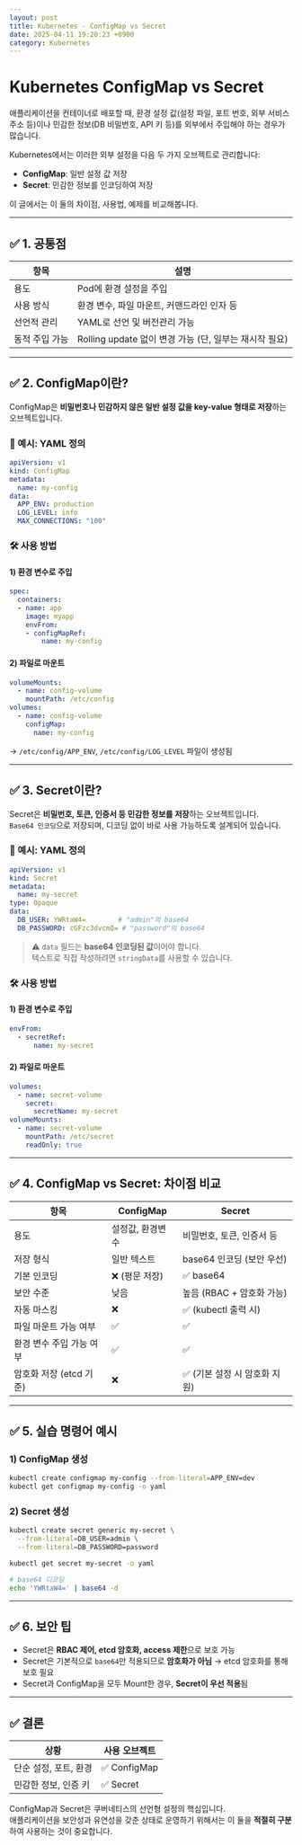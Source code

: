 ```yaml
---
layout: post
title: Kubernetes - ConfigMap vs Secret
date: 2025-04-11 19:20:23 +0900
category: Kubernetes
---
```

# Kubernetes ConfigMap vs Secret

애플리케이션을 컨테이너로 배포할 때, 환경 설정 값(설정 파일, 포트 번호, 외부 서비스 주소 등)이나 민감한 정보(DB 비밀번호, API 키 등)를 외부에서 주입해야 하는 경우가 많습니다.

Kubernetes에서는 이러한 외부 설정을 다음 두 가지 오브젝트로 관리합니다:

- **ConfigMap**: 일반 설정 값 저장  
- **Secret**: 민감한 정보를 인코딩하여 저장

이 글에서는 이 둘의 차이점, 사용법, 예제를 비교해봅니다.

---

## ✅ 1. 공통점

| 항목 | 설명 |
|------|------|
| 용도 | Pod에 환경 설정을 주입 |
| 사용 방식 | 환경 변수, 파일 마운트, 커맨드라인 인자 등 |
| 선언적 관리 | YAML로 선언 및 버전관리 가능 |
| 동적 주입 가능 | Rolling update 없이 변경 가능 (단, 일부는 재시작 필요) |

---

## ✅ 2. ConfigMap이란?

ConfigMap은 **비밀번호나 민감하지 않은 일반 설정 값을 key-value 형태로 저장**하는 오브젝트입니다.

### 🧾 예시: YAML 정의

```yaml
apiVersion: v1
kind: ConfigMap
metadata:
  name: my-config
data:
  APP_ENV: production
  LOG_LEVEL: info
  MAX_CONNECTIONS: "100"
```

### 🛠 사용 방법

#### 1) 환경 변수로 주입

```yaml
spec:
  containers:
  - name: app
    image: myapp
    envFrom:
    - configMapRef:
        name: my-config
```

#### 2) 파일로 마운트

```yaml
volumeMounts:
  - name: config-volume
    mountPath: /etc/config
volumes:
  - name: config-volume
    configMap:
      name: my-config
```

→ `/etc/config/APP_ENV`, `/etc/config/LOG_LEVEL` 파일이 생성됨

---

## ✅ 3. Secret이란?

Secret은 **비밀번호, 토큰, 인증서 등 민감한 정보를 저장**하는 오브젝트입니다.  
`Base64 인코딩`으로 저장되며, 디코딩 없이 바로 사용 가능하도록 설계되어 있습니다.

### 🧾 예시: YAML 정의

```yaml
apiVersion: v1
kind: Secret
metadata:
  name: my-secret
type: Opaque
data:
  DB_USER: YWRtaW4=        # "admin"의 base64
  DB_PASSWORD: cGFzc3dvcmQ= # "password"의 base64
```

> ⚠️ `data` 필드는 **base64 인코딩된 값**이어야 합니다.  
> 텍스트로 직접 작성하려면 `stringData`를 사용할 수 있습니다.

### 🛠 사용 방법

#### 1) 환경 변수로 주입

```yaml
envFrom:
  - secretRef:
      name: my-secret
```

#### 2) 파일로 마운트

```yaml
volumes:
  - name: secret-volume
    secret:
      secretName: my-secret
volumeMounts:
  - name: secret-volume
    mountPath: /etc/secret
    readOnly: true
```

---

## ✅ 4. ConfigMap vs Secret: 차이점 비교

| 항목 | ConfigMap | Secret |
|------|-----------|--------|
| 용도 | 설정값, 환경변수 | 비밀번호, 토큰, 인증서 등 |
| 저장 형식 | 일반 텍스트 | base64 인코딩 (보안 우선) |
| 기본 인코딩 | ❌ (평문 저장) | ✅ base64 |
| 보안 수준 | 낮음 | 높음 (RBAC + 암호화 가능) |
| 자동 마스킹 | ❌ | ✅ (kubectl 출력 시) |
| 파일 마운트 가능 여부 | ✅ | ✅ |
| 환경 변수 주입 가능 여부 | ✅ | ✅ |
| 암호화 저장 (etcd 기준) | ❌ | ✅ (기본 설정 시 암호화 지원) |

---

## ✅ 5. 실습 명령어 예시

### 1) ConfigMap 생성

```bash
kubectl create configmap my-config --from-literal=APP_ENV=dev
kubectl get configmap my-config -o yaml
```

### 2) Secret 생성

```bash
kubectl create secret generic my-secret \
  --from-literal=DB_USER=admin \
  --from-literal=DB_PASSWORD=password

kubectl get secret my-secret -o yaml
```

```bash
# base64 디코딩
echo 'YWRtaW4=' | base64 -d
```

---

## ✅ 6. 보안 팁

- Secret은 **RBAC 제어, etcd 암호화, access 제한**으로 보호 가능
- Secret은 기본적으로 `base64`만 적용되므로 **암호화가 아님**
  → etcd 암호화를 통해 보호 필요
- Secret과 ConfigMap을 모두 Mount한 경우, **Secret이 우선 적용**됨

---

## ✅ 결론

| 상황 | 사용 오브젝트 |
|------|----------------|
| 단순 설정, 포트, 환경 | ✅ ConfigMap |
| 민감한 정보, 인증 키 | ✅ Secret |

ConfigMap과 Secret은 쿠버네티스의 선언형 설정의 핵심입니다.  
애플리케이션을 보안성과 유연성을 갖춘 상태로 운영하기 위해서는 이 둘을 **적절히 구분**하여 사용하는 것이 중요합니다.